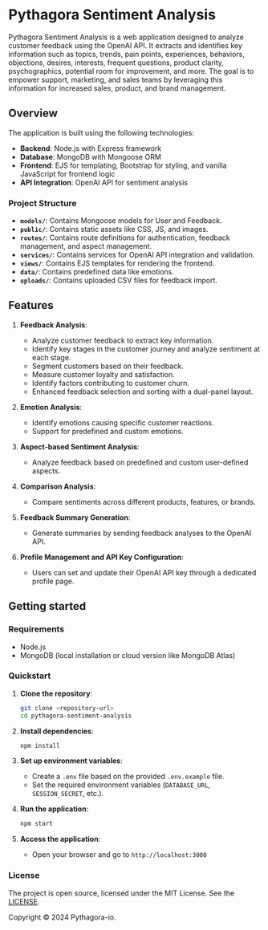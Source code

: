 # Pythagora Sentiment Analysis

Pythagora Sentiment Analysis is a web application designed to analyze customer feedback using the OpenAI API. It extracts and identifies key information such as topics, trends, pain points, experiences, behaviors, objections, desires, interests, frequent questions, product clarity, psychographics, potential room for improvement, and more. The goal is to empower support, marketing, and sales teams by leveraging this information for increased sales, product, and brand management.

## Overview

The application is built using the following technologies:
- **Backend**: Node.js with Express framework
- **Database**: MongoDB with Mongoose ORM
- **Frontend**: EJS for templating, Bootstrap for styling, and vanilla JavaScript for frontend logic
- **API Integration**: OpenAI API for sentiment analysis

### Project Structure
- **`models/`**: Contains Mongoose models for User and Feedback.
- **`public/`**: Contains static assets like CSS, JS, and images.
- **`routes/`**: Contains route definitions for authentication, feedback management, and aspect management.
- **`services/`**: Contains services for OpenAI API integration and validation.
- **`views/`**: Contains EJS templates for rendering the frontend.
- **`data/`**: Contains predefined data like emotions.
- **`uploads/`**: Contains uploaded CSV files for feedback import.

## Features

1. **Feedback Analysis**:
   - Analyze customer feedback to extract key information.
   - Identify key stages in the customer journey and analyze sentiment at each stage.
   - Segment customers based on their feedback.
   - Measure customer loyalty and satisfaction.
   - Identify factors contributing to customer churn.
   - Enhanced feedback selection and sorting with a dual-panel layout.

2. **Emotion Analysis**:
   - Identify emotions causing specific customer reactions.
   - Support for predefined and custom emotions.

3. **Aspect-based Sentiment Analysis**:
   - Analyze feedback based on predefined and custom user-defined aspects.

4. **Comparison Analysis**:
   - Compare sentiments across different products, features, or brands.

5. **Feedback Summary Generation**:
   - Generate summaries by sending feedback analyses to the OpenAI API.

6. **Profile Management and API Key Configuration**:
   - Users can set and update their OpenAI API key through a dedicated profile page.

## Getting started

### Requirements

- Node.js
- MongoDB (local installation or cloud version like MongoDB Atlas)

### Quickstart

1. **Clone the repository**:
   ```sh
   git clone <repository-url>
   cd pythagora-sentiment-analysis
   ```

2. **Install dependencies**:
   ```sh
   npm install
   ```

3. **Set up environment variables**:
   - Create a `.env` file based on the provided `.env.example` file.
   - Set the required environment variables (`DATABASE_URL`, `SESSION_SECRET`, etc.).

4. **Run the application**:
   ```sh
   npm start
   ```

5. **Access the application**:
   - Open your browser and go to `http://localhost:3000`

### License

The project is open source, licensed under the MIT License. See the [LICENSE](LICENSE).

Copyright © 2024 Pythagora-io.
